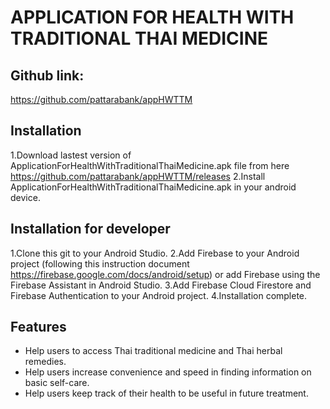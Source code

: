 # APPLICATION FOR HEALTH WITH TRADITIONAL THAI MEDICINE
## Github link:
https://github.com/pattarabank/appHWTTM
## Installation
1.Download lastest version of ApplicationForHealthWithTraditionalThaiMedicine.apk file from here
https://github.com/pattarabank/appHWTTM/releases
2.Install ApplicationForHealthWithTraditionalThaiMedicine.apk in your android device.
## Installation for developer
1.Clone this git to your Android Studio.
2.Add Firebase to your Android project (following this instruction document https://firebase.google.com/docs/android/setup)
or add Firebase using the Firebase Assistant in Android Studio.
3.Add Firebase Cloud Firestore and Firebase Authentication to your Android project.
4.Installation complete.
## Features
- Help users to access Thai traditional medicine and Thai herbal remedies.
- Help users increase convenience and speed in finding information on basic self-care.
- Help users keep track of their health to be useful in future treatment.
